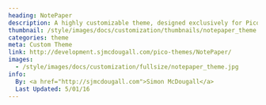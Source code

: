 ```yaml
---
heading: NotePaper
description: A highly customizable theme, designed exclusively for Pico.<br><br>Features:<ul><li>Widgets</li><li>Blog-Style Front Page</li><li>Sub-Navigation</li><li>Navigation Arrows</li><li>Built-in Disqus or Facebook Comments</li><li>Custom Themes</li><li>User CSS Overrides</li><li>Basic Search Function</li><li>Basic Tag Widgets</li><li>Very customizable, with extensive Configuration Options</li>
thumbnail: /style/images/docs/customization/thumbnails/notepaper_theme.jpg
categories: theme
meta: Custom Theme
link: http://development.sjmcdougall.com/pico-themes/NotePaper/
images:
  - /style/images/docs/customization/fullsize/notepaper_theme.jpg
info:
  By: <a href="http://sjmcdougall.com">Simon McDougall</a>
  Last Updated: 5/01/16
---
```

